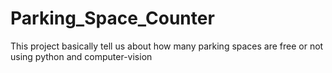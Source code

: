 # Parking_Space_Counter
This project basically tell us about how many parking spaces are free or not using python and computer-vision
